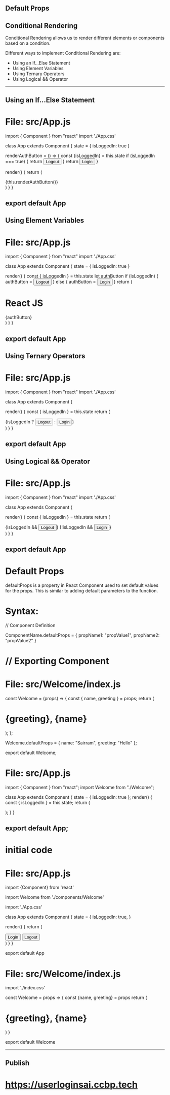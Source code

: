 ## Default Props
## Conditional Rendering

Conditional Rendering allows us to render different elements or components based on a condition.

Different ways to implement Conditional Rendering are:

* Using an If...Else Statement
* Using Element Variables
* Using Ternary Operators
* Using Logical && Operator

------------------------------------------------------------------------

## Using an If...Else Statement

# File: src/App.js

import { Component } from "react"
import './App.css'

class App extends Component {
  state = { isLoggedIn: true }

   renderAuthButton = () => {
    const {isLoggedIn} = this.state
    if (isLoggedIn === true) {
      return <button>Logout</button>
    }
    return <button>Login</button>
  }

  render() {
    return (
     <div className="container">
        {this.renderAuthButton()}
      </div>
    )
  }
}

export default App
------------------------------------------------------------------------

## Using Element Variables

# File: src/App.js

import { Component } from "react"
import './App.css'

class App extends Component {
  state = { isLoggedIn: true }

  render() {
    const { isLoggedIn } = this.state
    let authButton
    if (isLoggedIn) {
      authButton = <button>Logout</button>
    } else {
      authButton = <button>Login</button>
    }
    return (
      <div className="container">
        <h1>React JS</h1>
        {authButton}
      </div>
    )
 }
}

export default App
------------------------------------------------------------------------

## Using Ternary Operators

# File: src/App.js

import { Component } from "react"
import './App.css'

class App extends Component {

  render() {
    const { isLoggedIn } = this.state
    return (
      <div className="container">
        {isLoggedIn ? <button>Logout</button> : <button>Login</button>}
      </div>
    )
  }
}

export default App
------------------------------------------------------------------------

## Using Logical && Operator

# File: src/App.js

import { Component } from "react"
import './App.css'

class App extends Component {

  render() {
    const { isLoggedIn } = this.state
    return (
      <div className="container">
        {isLoggedIn && <button>Logout</button>}
        {!isLoggedIn && <button>Login</button>}
      </div>
    )
  }
}

export default App
------------------------------------------------------------------------

#  Default Props

defaultProps is a property in React Component used to set default values for the props. This is similar to adding default parameters to the function.

# Syntax:

// Component Definition

ComponentName.defaultProps = {
  propName1: "propValue1",
  propName2: "propValue2"
}

// Exporting Component
========================================================================

# File: src/Welcome/index.js

const Welcome = (props) => {
  const { name, greeting } = props;
  return (
    <h1 className="message">
      {greeting}, {name}
    </h1>
  );
};

Welcome.defaultProps = {
  name: "Sairram",
  greeting: "Hello"
};

export default Welcome;

# File: src/App.js

import { Component } from "react";
import Welcome from "./Welcome";

class App extends Component {
  state = { isLoggedIn: true };
  render() {
    const { isLoggedIn } = this.state;
    return (
      <div className="container">
        <Welcome greeting="Hello" />
      </div>
    );
  }
}

export default App;
------------------------------------------------------------------------


# initial code 

# File: src/App.js

import {Component} from 'react'

import Welcome from './components/Welcome'

import './App.css'

class App extends Component {
  state = {
    isLoggedIn: true,
  }

  render() {
    return (
      <div className="container">
        <Welcome greeting="Hello" name="User" />
        <button>Login</button>
        <button>Logout</button>
      </div>
    )
  }
}

export default App


# File: src/Welcome/index.js

import './index.css'

const Welcome = props => {
  const {name, greeting} = props
  return (
    <h1 className="message">
      {greeting}, {name}
    </h1>
  )
}

export default Welcome


------------------------------------------------------------------------

## Publish
# https://userloginsai.ccbp.tech

